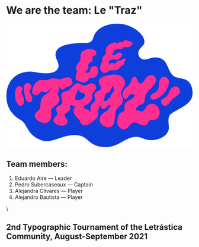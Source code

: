 # We are the team: Le "Traz"

![Logo](./images/leTrazLogo.png)

## Team members:
1. Eduardo Aire — Leader
2. Pedro Subercaseaux — Captain
3. Alejandra Olivares — Player
4. Alejandro Bautista — Player

\
## 2nd Typographic Tournament of the Letrástica Community, August-September 2021
